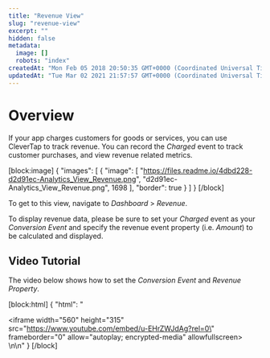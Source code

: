 ```yaml
---
title: "Revenue View"
slug: "revenue-view"
excerpt: ""
hidden: false
metadata: 
  image: []
  robots: "index"
createdAt: "Mon Feb 05 2018 20:50:35 GMT+0000 (Coordinated Universal Time)"
updatedAt: "Tue Mar 02 2021 21:57:57 GMT+0000 (Coordinated Universal Time)"
---
```

# Overview

If your app charges customers for goods or services, you can use CleverTap to track revenue. You can record the _Charged_ event to track customer purchases, and view revenue related metrics.

[block:image]
{
  "images": [
    {
      "image": [
        "https://files.readme.io/4dbd228-d2d91ec-Analytics_View_Revenue.png",
        "d2d91ec-Analytics_View_Revenue.png",
        1698
      ],
      "border": true
    }
  ]
}
[/block]


To get to this view, navigate to _Dashboard_ > _Revenue_.

To display revenue data, please be sure to set your _Charged_ event as your _Conversion Event_ and specify the revenue event property (i.e. _Amount_) to be calculated and displayed.

## Video Tutorial

The video below shows how to set the _Conversion Event_ and _Revenue Property_.

[block:html]
{
  "html": "<div><iframe width=\"560\" height=\"315\" src=\"https://www.youtube.com/embed/u-EHrZWJdAg?rel=0\" frameborder=\"0\" allow=\"autoplay; encrypted-media\" allowfullscreen></iframe></div>\n\n<style></style>"
}
[/block]
